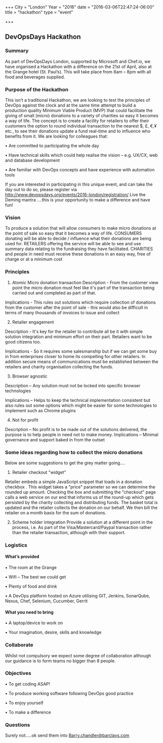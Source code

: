 +++
City = "London"
Year = "2016"
date = "2016-03-06T22:47:24-06:00"
title = "hackathon"
type = "event"

+++

## DevOpsDays Hackathon
### Summary
As part of DevOpsDays London, supported by Microsoft and Chef.io, we have organised a Hackathon with a difference on the 21st of April, also at the Grange hotel (St. Paul’s).  This will take place from 8am – 8pm with all food and beverages supplied.
 
### Purpose of the Hackathon
This isn’t a traditional Hackathon, we are looking to test the principles of DevOps against the clock and at the same time attempt to build a production quality Minimum Viable Product (MVP) that could facilitate the giving of small (micro) donations to a variety of charities so easy it becomes a way of life.  The concept is to create a facility for retailers to offer their customers the option to round individual transaction to the nearest $, £, €,¥ etc., to see their donations update a fund real-time and to influence who benefits from it.
We are looking for colleagues that:

•	Are committed to participating the whole day 

•	Have technical skills which could help realise the vision – e.g. UX/CX, web and database development

•	Are familiar with DevOps concepts and have experience with automation tools

If you are interested in participating in this unique event, and can take the day out to do so, please register via http://www.devopsdays.org/events/2016-london/registration/
Live the Deming mantra ….this is your opportunity to make a difference and have fun!
### Vision
To produce a solution that will allow consumers to make micro donations at the point of sale so easy that it becomes a way of life. 
CONSUMERS donating will be able to decide / influence what their donations are being used for.
RETAILERS offering the service will be able to see and use summary data relating to the fundraising they have facilitated. 
CHARITIES and people in need must receive these donations in an easy way, free of charge or at a minimum cost
### Principles

1) Atomic Micro donation transaction
Description - From the customer view point the micro donation must feel like it's part of the transaction being carried out and completed as part of that. 

Implications - This rules out solutions which require collection of donations from the customer after the point of sale - this would also be difficult in terms of many thousands of invoices to issue and collect

2) Retailer engagement

Description - It's key for the retailer to contribute all be it with simple solution integration and minimum effort on their part. Retailers want to be good citizens too. 

Implications - So it requires some salesmanship but if we can get some buy in from enterprises closer to home its compelling for other retailers.  In addition secure means of communications must be established between the retailers and charity organisation collecting the funds.

3) Browser agnostic 

Description – Any solution must not be locked into specific browser technologies

Implications – Helps to keep the technical implementation consistent but also rules out some options which might be easier for some technologies to implement such as Chrome plugins 

4) Not for profit

Description – No profit is to be made out of the solutions delivered, the purpose is to help people in need not to make money.
Implications – Minimal governance and support baked in from the outset

### Some ideas regarding how to collect the micro donations
Below are some suggestions to get the grey matter going….

1)	Retailer checkout "widget"

Retailer embeds a simple JavaScript snippet that loads in a donation checkbox . This widget takes a "price" parameter so we can determine the rounded up amount. Checking the box and submitting the "checkout" page calls a web service on our end that informs us of the round-up which gets persisted by the charity collecting and distributing funds. The basket total is updated and the retailer collects the donation on our behalf. We then bill the retailer on a month basis for the sum of donations.

2)	Scheme holder integration 
Provide a solution at a different point in the process, i.e. As part of the Visa/Mastercard/Paypal transaction rather than the retailer transaction, although with their support.

### Logistics

#### What’s provided

•	The room at the Grange

•	Wifi – The best we could get

•	Plenty of food and drink

•	A DevOps platform hosted on Azure utilising GIT, Jenkins, SonarQube, Nexus, Chef, Selenium, Cucumber, Gerrit

#### What you need to bring

•	A laptop/device to work on

•	Your imagination, desire, skills and knowledge
### Collaborate
Whilst not compulsory we expect some degree of collaboration although our guidance is to form teams no bigger than 8 people.
### Objectives

•	To get coding ASAP!

•	To produce working software following DevOps good practice

•	To enjoy yourself

•	To make a difference

### Questions
Surely not…..ok send them into <a href="mailto:Barry.chandler@barclays.com">Barry.chandler@barclays.com</a>

